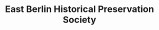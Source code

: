 ---
layout: repo
title: "East Berlin Historical Preservation Society"
id: 13875
permalink: repos/13875/
---